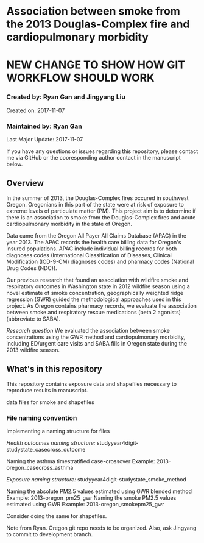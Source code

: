 # Association between smoke from the 2013 Douglas-Complex fire and cardiopulmonary morbidity

# NEW CHANGE TO SHOW HOW GIT WORKFLOW SHOULD WORK

### Created by: Ryan Gan and Jingyang Liu
Created on: 2017-11-07
### Maintained by: Ryan Gan
Last Major Update: 2017-11-07

If you have any questions or issues regarding this repository, please contact me via GitHub or the cooresponding author contact in the manuscript below.

## Overview

In the summer of 2013, the Douglas-Complex fires occured in southwest Oregon. Oregonians in this part of the state were at risk of exposure to extreme levels of particulate matter (PM). This project aim is to determine if there is an association to smoke from the Douglas-Complex fires and acute cardiopulmonary morbidity in the state of Oregon.

Data came from the Oregon All Payer All Claims Database (APAC) in the year 2013. The APAC records the health care billing data for Oregon's insured populations. APAC include individual billing records for both diagnoses codes (International Classification of Diseases, Clinical Modification (ICD-9-CM) diagnoses codes) and pharmacy codes (National Drug Codes (NDC)). 

Our previous research that found an association with wildfire smoke and respiratory outcomes in Washington state in 2012 wildfire season using a novel estimate of smoke concentration, geographically weighted ridge regression (GWR) guided the methodological approaches used in this project. As Oregon contains pharmacy records, we evaluate the association between smoke and respiratory rescue medications (beta 2 agonists) (abbreviate to SABA). 

*Research question*
We evaluated the association between smoke concentrations using the GWR method and cardiopulmonary morbidity, including ED/urgent care visits and SABA fills in Oregon state during the 2013 wildfire season.

## What's in this repository

This repository contains exposure data and shapefiles necessary to reproduce results in manuscript.

data files for smoke and shapefiles

### File naming convention
Implementing a naming structure for files

*Health outcomes naming structure:*
studyyear4digit-studystate_casecross_outcome

Naming the asthma timestratified case-crossover
Example: 2013-oregon_casecross_asthma

*Exposure naming structure:*
studyyear4digit-studystate_smoke_method

Naming the absolute PM2.5 values estimated using GWR blended method
Example: 2013-oregon_pm25_gwr
Naming the smoke PM2.5 values estimated using GWR 
Example: 2013-oregon_smokepm25_gwr

Consider doing the same for shapefiles.

Note from Ryan. Oregon git repo needs to be organized. Also, ask Jingyang to commit to development branch.


